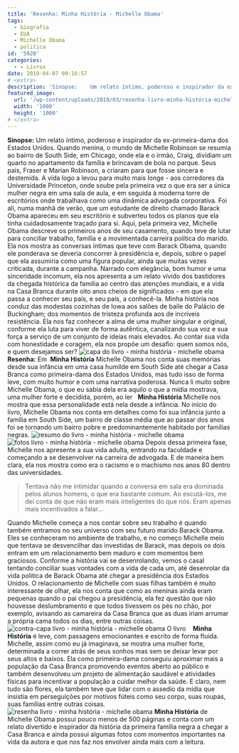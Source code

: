```yaml
---
title: 'Resenha: Minha História - Michelle Obama'
tags:
  - biografia
  - EUA
  - Michelle Obama
  - politica
id: '5928'
categories:
  - - Livros
date: 2019-04-07 09:16:57
# <extra>
description: 'Sinopse:    Um relato íntimo, poderoso e inspirador da ex-primeira-dama dos Estados Unidos. Quando menina, o mundo de Michelle Robinson se resumia ao bairro de South Side, em Chicago, onde ela e o irmão, Craig, dividiam um quarto no apartamento da família e brincavam de bola no parque. Seus pais, Fraser e Marian Robinson, a criaram para que fosse sincera e destemida. A vida logo a levou para muito mais longe &#8211; aos corredores da Universidade Princeton, onde soube pela primeira vez o que era ser a única mulher negra em uma sala de aula, e em seguida à moderna torre de escritórios onde trabalhava como uma dinâmica advogada corporativa. Foi ali, numa manhã de verão, que um estudante de direito chamado Barack Obama apareceu em seu escritório e subverteu todos os planos que ela tinha cuidadosamente traçado para si. Aqui, &hellip;'
featured_image: 
  url: '/wp-content/uploads/2019/03/resenha-livro-minha-história-michelle-obama.jpg'
  width: '1000'
  height: '1000'
# </extra>
---
```


**Sinopse:** Um relato íntimo, poderoso e inspirador da ex-primeira-dama dos Estados Unidos. Quando menina, o mundo de Michelle Robinson se resumia ao bairro de South Side, em Chicago, onde ela e o irmão, Craig, dividiam um quarto no apartamento da família e brincavam de bola no parque. Seus pais, Fraser e Marian Robinson, a criaram para que fosse sincera e destemida. A vida logo a levou para muito mais longe - aos corredores da Universidade Princeton, onde soube pela primeira vez o que era ser a única mulher negra em uma sala de aula, e em seguida à moderna torre de escritórios onde trabalhava como uma dinâmica advogada corporativa. Foi ali, numa manhã de verão, que um estudante de direito chamado Barack Obama apareceu em seu escritório e subverteu todos os planos que ela tinha cuidadosamente traçado para si. Aqui, pela primeira vez, Michelle Obama descreve os primeiros anos de seu casamento, quando teve de lutar para conciliar trabalho, família e a movimentada carreira política do marido. Ela nos mostra as conversas íntimas que teve com Barack Obama, quando ele ponderava se deveria concorrer à presidência e, depois, sobre o papel que ela assumiria como uma figura popular, ainda que muitas vezes criticada, durante a campanha. Narrado com elegância, bom humor e uma sinceridade incomum, ela nos apresenta a um relato vívido dos bastidores da chegada histórica da família ao centro das atenções mundiais, e a vida na Casa Branca durante oito anos cheios de significados - em que ela passa a conhecer seu país, e seu país, a conhecê-la. Minha história nos conduz das modestas cozinhas de Iowa aos salões de baile do Palácio de Buckingham; dos momentos de tristeza profunda aos de incríveis resistência. Ela nos faz conhecer a alma de uma mulher singular e original, conforme ela luta para viver de forma autêntica, canalizando sua voz e sua força a serviço de um conjunto de ideias mais elevados. Ao contar sua vida com honestidade e coragem, ela nos propõe um desafio: quem somos nós, e quem desejamos ser? ![capa do livro - minha história - michelle obama](/wp-content/uploads/2019/03/capa-livro-minha-história-michelle-obama.jpg "capa do livro - minha história - michelle obama") **Resenha:** Em  **Minha História** Michelle Obama nos conta suas memórias desde sua infância em uma casa humilde em South Side até chegar a Casa Branca como primeira-dama dos Estados Unidos, mas tudo isso de forma leve, com muito humor e com uma narrativa poderosa. Nunca li muito sobre Michelle Obama, o que eu sabia dela era aquilo o que a mídia mostrava, uma mulher forte e decidida, porém, ao ler   **Minha História** Michelle nos mostra que essa personalidade está nela desde a infância. No início do livro, Michelle Obama nos conta em detalhes como foi sua infância junto a família em South Side, um bairro de classe média que ao passar dos anos foi se tornando um bairro pobre e predominantemente habitado por famílias negras. ![resumo do livro - minha história - michelle obama](/wp-content/uploads/2019/03/resumo-livro-minha-história-michelle-obama.jpg "resumo do livro - minha história - michelle obama") ![fotos livro - minha história - michelle obama](/wp-content/uploads/2019/03/fotos-livro-minha-história-michelle-obama.jpg "fotos livro - minha história - michelle obama") Depois dessa primeira fase, Michelle nos apresente a sua vida adulta, entrando na faculdade e começando a se desenvolver na carreira de advogada. E de maneira bem clara, ela nos mostra como era o racismo e o machismo nos anos 80 dentro das universidades.

> Tentava não me intimidar quando a conversa em sala era dominada pelos alunos homens, o que era bastante comum. Ao escutá-los, me dei conta de que não eram mais inteligentes do que nós. Eram apenas mais incentivados a falar...

Quando Michelle começa a nos contar sobre seu trabalho é quando também entramos no seu universo com seu futuro marido Barack Obama. Eles se conheceram no ambiente de trabalho, e no começo Michelle meio que tentava se desvencilhar das investidas de Barack, mas depois os dois entram em um relacionamento bem maduro e com momentos bem graciosos. Conforme a história vai se desenrolando, vemos o casal tentando conciliar suas vontades com a vida de cada um, até desenrolar da vida politica de Barack Obama até chegar a presidência dos Estados Unidos. O relacionamento de Michelle com suas filhas também é muito interessante de olhar, ela nos conta que como as meninas ainda eram pequenas quando o pai chegou a presidência, ela fez questão que não houvesse deslumbramento e que todos tivessem os pés no chão, por exemplo, avisando as camareira da Casa Branca que as duas iriam arrumar a própria cama todos os dias, entre outras coisas. ![contra-capa livro - minha história - michelle obama](/wp-content/uploads/2019/03/contra-capa-livro-minha-história-michelle-obama.jpg "contra-capa livro - minha história - michelle obama") O livro    **Minha História** é leve, com passagens emocionantes e escrito de forma fluida. Michelle, assim como eu já imaginava, se mostra uma mulher forte, determinada a correr atrás de seus sonhos mas sem se deixar levar por seus altos e baixos. Ela como primeira-dama conseguiu aproximar mais a população da Casa Branca promovendo eventos aberto ao público e também desenvolveu um projeto de alimentação saudável e atividades físicas para incentivar a população a cuidar melhor da saúde. E claro, nem tudo são flores, ela também teve que lidar com o assedio da mídia que insistia em perseguições por motivos fúteis como seu corpo, suas roupas, suas famílias entre outras coisas. ![resenha livro - minha história - michelle obama](/wp-content/uploads/2019/03/resenha-livro-minha-história-michelle-obama.jpg "resenha livro - minha história - michelle obama") **Minha História** de Michelle Obama possui pouco menos de 500 páginas e conta com um relato divertido e inspirador da história da primeira família negra a chegar a Casa Branca e ainda possui algumas fotos com momentos importantes na vida da autora e que nos faz nos envolver ainda mais com a leitura.
